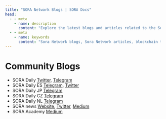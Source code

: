 ```yaml
---
title: "SORA Network Blogs | SORA Docs"
head:
  - - meta
    - name: description
      content: "Explore the latest blogs and articles related to the Sora Network. Stay up-to-date with the latest developments, updates, and insights into the Sora ecosystem. Discover informative and engaging content covering various topics, including blockchain technology, decentralized finance, governance, and more."
  - - meta
    - name: keywords
      content: "Sora Network blogs, Sora Network articles, blockchain technology, decentralized finance, governance, Sora ecosystem"
---
```


# Community Blogs

- SORA Daily [Twitter](https://twitter.com/SoraDaily_), [Telegram](https://t.me/SORAdaily)
- SORA Daily ES [Telegram](https://t.me/soradailyspanish), [Twitter](https://twitter.com/Soradailyspa)
- SORA Daily JP [Telegram](https://t.me/SORADaily_Japanese)
- SORA Daily CZ [Telegram](https://t.me/SORADailyCzech)
- SORA Daily NL [Telegram](https://t.me/SORAdaily_dutch)
- SORA news [Website](https://soranews.io), [Twitter](https://twitter.com/soranews_io), [Medium](https://medium.com/@soranews)
- SORA Academy [Medium](https://medium.com/sora-academy)
